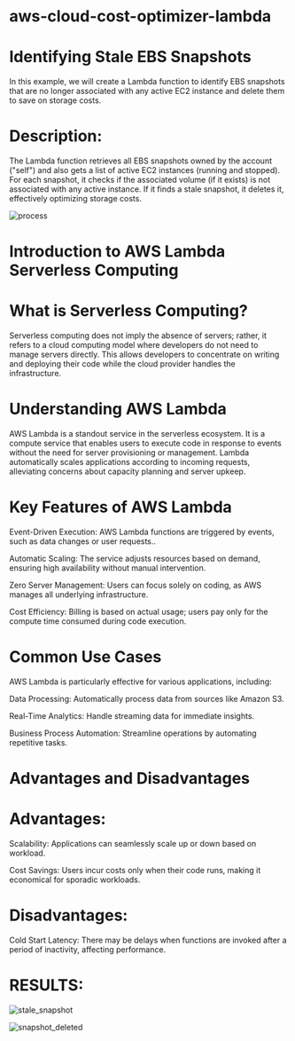 # **aws-cloud-cost-optimizer-lambda**
# Identifying Stale EBS Snapshots
In this example, we will create a Lambda function to identify EBS snapshots that are no longer associated with any active EC2 instance and delete them to save on storage costs.

# Description:
The Lambda function retrieves all EBS snapshots owned by the account ("self") and also gets a list of active EC2 instances (running and stopped). For each snapshot, it checks if the associated volume (if it exists) is not associated with any active instance. If it finds a stale snapshot, it deletes it, effectively optimizing storage costs.

![process](https://github.com/user-attachments/assets/639f4e43-c3d8-4e96-8697-174c19ff1660)


# Introduction to AWS Lambda Serverless Computing

# What is Serverless Computing?
Serverless computing does not imply the absence of servers; rather, it refers to a cloud computing model where developers do not need to manage servers directly. This allows developers to concentrate on writing and deploying their code while the cloud provider handles the infrastructure.
# Understanding AWS Lambda
AWS Lambda is a standout service in the serverless ecosystem. It is a compute service that enables users to execute code in response to events without the need for server provisioning or management. Lambda automatically scales applications according to incoming requests, alleviating concerns about capacity planning and server upkeep.
# Key Features of AWS Lambda

Event-Driven Execution: AWS Lambda functions are triggered by events, such as data changes or user requests..

Automatic Scaling: The service adjusts resources based on demand, ensuring high availability without manual intervention.

Zero Server Management: Users can focus solely on coding, as AWS manages all underlying infrastructure.

Cost Efficiency: Billing is based on actual usage; users pay only for the compute time consumed during code execution.

# Common Use Cases

AWS Lambda is particularly effective for various applications, including:

Data Processing: Automatically process data from sources like Amazon S3.

Real-Time Analytics: Handle streaming data for immediate insights.

Business Process Automation: Streamline operations by automating repetitive tasks.

# Advantages and Disadvantages
# Advantages:

Scalability: Applications can seamlessly scale up or down based on workload.



Cost Savings: Users incur costs only when their code runs, making it economical for sporadic workloads.

# Disadvantages:

Cold Start Latency: There may be delays when functions are invoked after a period of inactivity, affecting performance.


# RESULTS: 

![stale_snapshot](https://github.com/user-attachments/assets/168a54f5-ad9a-4ac8-a528-9bc4f7a2d401)

![snapshot_deleted](https://github.com/user-attachments/assets/997ef366-3560-496e-8e48-ebd60f53b391)



